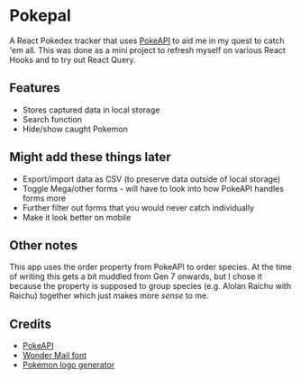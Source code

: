 # Pokepal

A React Pokedex tracker that uses [PokeAPI](https://pokeapi.co/) to aid me in my quest to catch 'em all. This was done as a mini project to refresh myself on various React Hooks and to try out React Query.

## Features

- Stores captured data in local storage
- Search function
- Hide/show caught Pokemon

## Might add these things later

- Export/import data as CSV (to preserve data outside of local storage)
- Toggle Mega/other forms - will have to look into how PokeAPI handles forms more
- Further filter out forms that you would never catch individually
- Make it look better on mobile

## Other notes

This app uses the order property from PokeAPI to order species. At the time of writing this gets a bit muddled from Gen 7 onwards, but I chose it because the property is supposed to group species (e.g. Alolan Raichu with Raichu) together which just makes more _sense_ to me.

## Credits

- [PokeAPI](https://pokeapi.co/)
- [Wonder Mail font](https://www.dafont.com/wonder-mail.font)
- [Pokemon logo generator](https://www.fontbolt.com/font/pokemon-font/)
